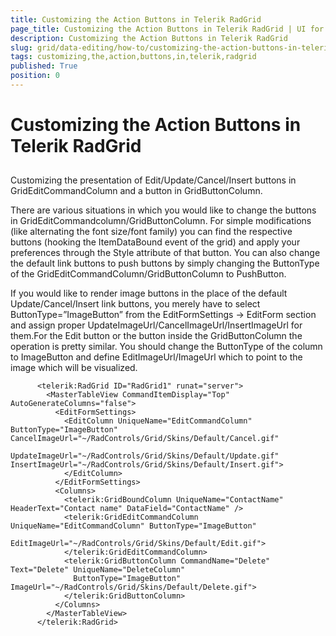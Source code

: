 ```yaml
---
title: Customizing the Action Buttons in Telerik RadGrid
page_title: Customizing the Action Buttons in Telerik RadGrid | UI for ASP.NET AJAX Documentation
description: Customizing the Action Buttons in Telerik RadGrid
slug: grid/data-editing/how-to/customizing-the-action-buttons-in-telerik-radgrid
tags: customizing,the,action,buttons,in,telerik,radgrid
published: True
position: 0
---
```


# Customizing the Action Buttons in Telerik RadGrid



## 

Customizing the presentation of Edit/Update/Cancel/Insert buttons in GridEditCommandColumn and a button in GridButtonColumn.

There are various situations in which you would like to change the buttons in GridEditCommandcolumn/GridButtonColumn. For simple modifications (like alternating the font size/font family) you can find the respective buttons (hooking the ItemDataBound event of the grid) and apply your preferences through the Style attribute of that button. You can also change the default link buttons to push buttons by simply changing the ButtonType of the GridEditCommandColumn/GridButtonColumn to PushButton.

If you would like to render image buttons in the place of the default Update/Cancel/Insert link buttons, you merely have to select ButtonType=”ImageButton” from the EditFormSettings -> EditForm section and assign proper UpdateImageUrl/CancelImageUrl/InsertImageUrl for them.For the Edit button or the button inside the GridButtonColumn the operation is pretty similar. You should change the ButtonType of the column to ImageButton and define EditImageUrl/ImageUrl which to point to the image which will be visualized.

````ASPNET
	  <telerik:RadGrid ID="RadGrid1" runat="server">
	    <MasterTableView CommandItemDisplay="Top" AutoGenerateColumns="false">
	      <EditFormSettings>
	        <EditColumn UniqueName="EditCommandColumn" ButtonType="ImageButton" CancelImageUrl="~/RadControls/Grid/Skins/Default/Cancel.gif"
	          UpdateImageUrl="~/RadControls/Grid/Skins/Default/Update.gif" InsertImageUrl="~/RadControls/Grid/Skins/Default/Insert.gif">
	        </EditColumn>
	      </EditFormSettings>
	      <Columns>
	        <telerik:GridBoundColumn UniqueName="ContactName" HeaderText="Contact name" DataField="ContactName" />
	        <telerik:GridEditCommandColumn UniqueName="EditCommandColumn" ButtonType="ImageButton"
	          EditImageUrl="~/RadControls/Grid/Skins/Default/Edit.gif">
	        </telerik:GridEditCommandColumn>
	        <telerik:GridButtonColumn CommandName="Delete" Text="Delete" UniqueName="DeleteColumn"
	          ButtonType="ImageButton" ImageUrl="~/RadControls/Grid/Skins/Default/Delete.gif">
	        </telerik:GridButtonColumn>
	      </Columns>
	    </MasterTableView>
	  </telerik:RadGrid>
````


